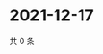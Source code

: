 # 2021-12-17

共 0 条

<!-- BEGIN WEIBO -->
<!-- 最后更新时间 Fri Dec 17 2021 05:13:11 GMT+0800 (China Standard Time) -->

<!-- END WEIBO -->
